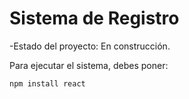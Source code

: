 <h1> Sistema de Registro</h1>

-Estado del proyecto: En construcción.

Para ejecutar el sistema, debes poner:


```npm install react ```
